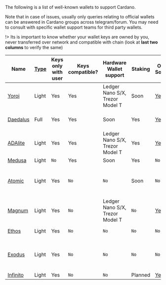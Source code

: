
The following is a list of well-known wallets to support Cardano.

Note that in case of issues, usually only queries relating to official wallets can be answered in Cardano groups across telegram/forum. You may need to consult with specific wallet support teams for third party wallets.

!> Its is important to know whether your wallet keys are owned by you, never transferred over network and compatible with chain (look at **last two columns** to verify the same)

|Name      |[Type][1]|Keys only with user|Keys compatible?|Hardware Wallet support        |Staking |Open Source|Creator |Platforms|
|----------|---------|-------------------|----------------|-------------------------------|--------|-----------|--------|---------|
|[Yoroi]   |Light    |Yes                |Yes             |Ledger Nano S/X, Trezor Model T|Soon    |[Yes](https://github.com/emurgo/yoroi-frontend)|[Emurgo](https://emurgo.io)|Chrome Extension, Android, IPhone|        
|[Daedalus]|Full     |Yes                |Yes             |Soon                           |Yes     |[Yes](https://github.com/input-output-hk/daedalus)|[IOG](https://iohk.io)|Windows, MacOS, Linux|
|[ADAlite] |Light    |Yes                |Yes             |Ledger Nano S/X, Trezor Model T|Yes     |[Yes](https://github.com/vacuumlabs/adalite)|[VacuumLabs](https://www.vacuumlabs.com/)|Web|
|[Medusa]  |Light    |`No`               |Yes             |Soon                           |Yes     |`No`|[Denis Kalinin](https://t.me/Fell_x27)|Web|
|[Atomic]  |Light    |Yes                |`No`            |`No`                           |Soon    |`No`|[Atomic]|Windows, MacOS, Linux, Android, IPhone|
|[Magnum]  |Light    |Yes                |`No`            |Ledger Nano S/X, Trezor Model T|`No`    |[Yes](https://github.com/magnumwallet)|[Magnum]|Web|
|[Ethos]   |Light    |Yes                |`No`            |`No`                           |`No`    |`No`|[Ethos]|Android, IPhone|
|[Exodus]  |Light    |Yes                |`No`            |`No`                           |`No`    |`No`|[Exodus]|Windows, MacOS, Linux, Android, IPhone|
|[Infinito]|Light    |Yes                |`No`            |`No`                           |Planned |[Yes](https://github.com/infinityblockchainlabs)|[Infinito]|No|Android, Iphone|


[1]: Wallets/types.md#software-wallets
[Daedalus]: https://daedaluswallet.io
[Yoroi]: https://yoroi-wallet.com
[ADAlite]: https://www.adalite.io
[Medusa]: https://adawallet.io/
[Atomic]: https://atomicwallet.io/
[Magnum]: https://magnumwallet.co/
[Ethos]: https://www.ethos.io/universal-wallet/
[Exodus]: https://www.exodus.io/
[Infinito]: https://www.infinitowallet.io